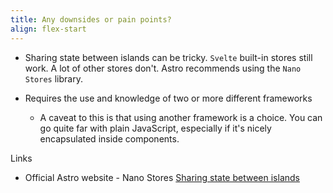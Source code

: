 ```yaml
---
title: Any downsides or pain points?
align: flex-start
---
```


- Sharing state between islands can be tricky. `Svelte` built-in stores still work. A lot of other stores don't. Astro recommends using the `Nano Stores` library.

- Requires the use and knowledge of two or more different frameworks
  - A caveat to this is that using another framework is a choice. You can go quite far with plain JavaScript, especially if it's nicely encapsulated inside components.

<div id="link-div">
  <label for="links"> Links</label>
  <ul id="links">
    <li>
      Official Astro website - Nano Stores <a href="https://docs.astro.build/en/recipes/sharing-state-islands/" class="link">Sharing state between islands</a> 
    </li>
  </ul>
</div>
